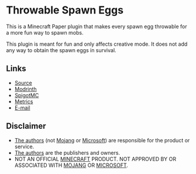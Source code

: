 Throwable Spawn Eggs
====================

This is a Minecraft Paper plugin that makes every spawn egg throwable for a more fun way to spawn mobs.

This plugin is meant for fun and only affects creative mode. It does not add any way to obtain the spawn eggs in survival.

Links
-----

* [Source][source]
* [Modrinth][modrinth]
* [SpigotMC][spigot]
* [Metrics][metrics]
* [E-mail][email]

Disclaimer
----------

* [The authors][authors] (not [Mojang][mojang] or [Microsoft][microsoft]) are responsible for the product or service.
* [The authors][authors] are the publishers and owners.
* NOT AN OFFICIAL [MINECRAFT][minecraft] PRODUCT. NOT APPROVED BY OR ASSOCIATED WITH [MOJANG][mojang] OR [MICROSOFT][microsoft].

[authors]: https://github.com/sh-dima/throwable-spawn-eggs/graphs/contributors (The authors of this project)
[email]: mailto:dima.o.sh@proton.me,yezhanting@gmail.com (E-mail the authors of this project)

[source]: https://github.com/sh-dima/throwable-spawn-eggs (The source code of this project)
[modrinth]: https://modrinth.com/project/throwable-spawn-eggs (This project on Modrinth)
[spigot]: https://www.spigotmc.org/resources/throwable-spawn-eggs-paper-only.129864/ (This project on SpigotMC)
[metrics]: https://bstats.org/plugin/bukkit/Throwable%20Spawn%20Eggs/27754 (The metrics for this project on bStats)

[minecraft]: https://www.minecraft.net/ (Minecraft)
[microsoft]: https://www.microsoft.com/ (Microsoft)
[mojang]: https://minecraft.wiki/w/Mojang_Studios (Mojang Studios)
